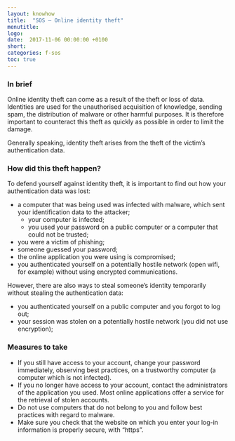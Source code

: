 ```yaml
---
layout: knowhow
title:  "SOS – Online identity theft"
menutitle:
logo:
date:  2017-11-06 00:00:00 +0100
short:
categories: f-sos
toc: true
---
```


<h3 class="titre-page">In brief</h3>
Online identity theft can come as a result of the theft or loss of data. Identities are used for the unauthorised acquisition of knowledge, sending spam, the distribution of malware or other harmful purposes. It is therefore important to counteract this theft as quickly as possible in order to limit the damage.

Generally speaking, identity theft arises from the theft of the victim’s authentication data.

<h3 class="titre-page">How did this theft happen?</h3>
To defend yourself against identity theft, it is important to find out how your authentication data was lost:

* a computer that was being used was infected with malware, which sent your identification data to the attacker;
  * your computer is infected;
  * you used your password on a public computer or a computer that could not be trusted;
* you were a victim of phishing;
* someone guessed your password;
* the online application you were using is compromised;
* you authenticated yourself on a potentially hostile network (open wifi, for example) without using encrypted communications.

However, there are also ways to steal someone’s identity temporarily without stealing the authentication data:

* you authenticated yourself on a public computer and you forgot to log out;
* your session was stolen on a potentially hostile network (you did not use encryption);

<h3 class="titre-page">Measures to take</h3>

* If you still have access to your account, change your password immediately, observing best practices, on a trustworthy computer (a computer which is not infected).
* If you no longer have access to your account, contact the administrators of the application you used. Most online applications offer a service for the retrieval of stolen accounts.
* Do not use computers that do not belong to you and follow best practices with regard to malware.
* Make sure you check that the website on which you enter your log-in information is properly secure, with “https”.
